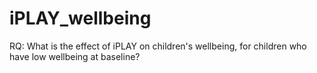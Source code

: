 # iPLAY_wellbeing

RQ: What is the effect of iPLAY on children's wellbeing, for children who have low wellbeing at baseline?